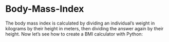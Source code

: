# Body-Mass-Index
The body mass index is calculated by dividing an individual’s weight in kilograms by their height in meters, then dividing the answer again by their height. Now let’s see how to create a BMI calculator with Python:
